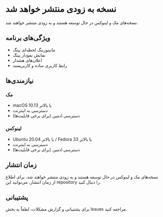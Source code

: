 # نسخه به زودی منتشر خواهد شد

نسخه‌های مک و لینوکس در حال توسعه هستند و به زودی منتشر خواهند شد.

## ویژگی‌های برنامه

- مانیتورینگ لحظه‌ای پینگ
- نمایش نمودار پینگ
- اعلان‌های هشدار
- رابط کاربری ساده و کاربرپسند

## نیازمندی‌ها

### مک
- macOS 10.13 یا بالاتر
- دسترسی به اینترنت
- دسترسی ادمین (برای برخی قابلیت‌ها)

### لینوکس
- Ubuntu 20.04 یا بالاتر / Fedora 33 یا بالاتر
- دسترسی به اینترنت
- دسترسی ادمین (برای برخی قابلیت‌ها)

## زمان انتشار

نسخه‌های مک و لینوکس در حال توسعه هستند و به زودی منتشر خواهند شد. برای اطلاع از زمان انتشار، می‌توانید این repository را دنبال کنید.

## پشتیبانی

برای پشتیبانی و گزارش مشکلات، لطفاً به بخش Issues مراجعه کنید.
